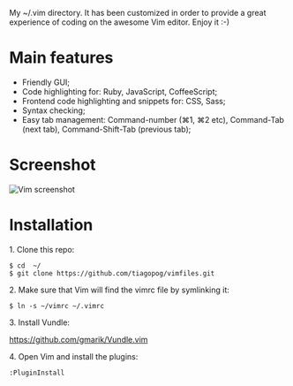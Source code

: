 My ~/.vim directory. It has been customized in order to provide a great experience of coding on the awesome Vim editor. Enjoy it :-)

# Main features

- Friendly GUI;
- Code highlighting for: Ruby, JavaScript, CoffeeScript;
- Frontend code highlighting and snippets for: CSS, Sass;
- Syntax checking;
- Easy tab management: Command-number (⌘1, ⌘2 etc), Command-Tab (next tab), Command-Shift-Tab (previous tab);


# Screenshot

![Vim screenshot](https://s3-us-west-2.amazonaws.com/mess-organizer/vim.png)

# Installation



1\. Clone this repo:

```
$ cd  ~/
$ git clone https://github.com/tiagopog/vimfiles.git
```

2\. Make sure that Vim will find the vimrc file by symlinking it:

```$ ln -s ~/vimrc ~/.vimrc```

3\. Install Vundle:

https://github.com/gmarik/Vundle.vim

4\. Open Vim and install the plugins:

```:PluginInstall```
